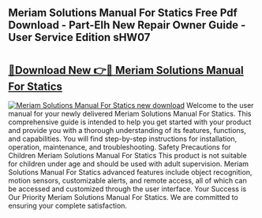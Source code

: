 ## Meriam Solutions Manual For Statics Free Pdf Download - Part-EIh New Repair Owner Guide - User Service Edition sHW07

# <h2><a href="http://bc5895.oget.top/?id=Meriam+Solutions+Manual+For+Statics">🔗Download New 👉🔴 Meriam Solutions Manual For Statics</a></h2>

[![Meriam Solutions Manual For Statics new download](https://i.imgur.com/5g1atiW.png)](http://bc5895.oget.top/?id=Meriam+Solutions+Manual+For+Statics)
Welcome to the user manual for your newly delivered Meriam Solutions Manual For Statics. This comprehensive guide is intended to help you get started with your product and provide you with a thorough understanding of its features, functions, and capabilities. You will find step-by-step instructions for installation, operation, maintenance, and troubleshooting. Safety Precautions for Children Meriam Solutions Manual For Statics This product is not suitable for children under age and should be used with adult supervision. Meriam Solutions Manual For Statics advanced features include object recognition, motion sensors, customizable alerts, and remote access, all of which can be accessed and customized through the user interface. Your Success is Our Priority Meriam Solutions Manual For Statics. We are committed to ensuring your complete satisfaction.
